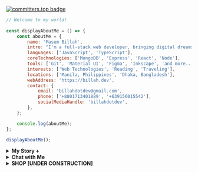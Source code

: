 [![committers.top badge](https://user-badge.committers.top/bangladesh/billahdotdev.svg)](https://user-badge.committers.top/bangladesh/Billahdotdev)             
                                                                                      
```javascript                                                                                  
// Welcome to my world!                                       
                                                                        
const displayAboutMe = () => {
    const aboutMe = {
        name: 'Masum Billah',
        intro: "I'm a full-stack web developer, bringing digital dreams to life.",
        languages: ['JavaScript', 'TypeScript'],
        coreTechnologies: ['MongoDB', 'Express', 'React', 'Node'],
        tools: ['Git', 'Material UI', 'Figma', 'Inkscape', 'and more...'],
        interests: ['Web Technologies', 'Reading', 'Traveling'],
        locations: ['Manila, Philippines', 'Dhaka, Bangladesh'],
        webAddress: 'https://billah.dev',
        contact: {
            email: 'billahdotdev@gmail.com',
            phone: ['+8801713401889', '+639156015542'],
            socialMediaHandle: 'billahdotdev',
        },
    };

    console.log(aboutMe);
};

displayAboutMe();

```
     

<details> 
<summary><strong>My Story &#43;</strong></summary>                                      
  
<pre>
🙂 My Story:      
I am passionate about JavaScript and web technologies. Before the pandemic, I was just a struggling entrepreneur in the clothing industry.
'GARMENTIK' is a company where I hustled as a rainmaker. My business had its ups and downs, which were stressful, but I was learning 
 something new every day. During the pandemic, I decided to bring my passion into the business. Nowadays, two roles in my real-life game 
 are: Rainmaking for 'GARMENTIK' and 'Web Development Service'.  

👩‍💻 I Speak:
English, Bangla(Native), Taglish, and of course JavaScript!          

🎓 Certification:
I'm a Bangladesh University of Engineering and Technology (BUET) certified full-stack web developer   
on a journey of modern web mastery at the University of Helsinki.    
</pre>
</details>    


<details> 
<summary><strong>Chat with Me</strong></summary>         
 
<pre> 
There are times when you need someone to listen or give some advice. Book a slot to chat - anything from personal to career, 
Web Development, Graphic design, Digital Marketing, T-Shirt Business, and Mental Health.

The slots for December and January are fully booked. Availability for February will be announced in January on my x account.   
<br />
For T-shirt Business inquiries, please fill out the <a href="https://docs.google.com/forms/d/e/1FAIpQLSef8mJz6FOO0TR3hb0upJO89fZXlB3xTG6W1qxsRAFUNTM74A/viewform?embedded=true" width="640" height="1442" frameborder="0" marginheight="0" marginwidth="0">Google Form</a> to receive a quick response. Thank you!
</pre>
</details>   
<details>
<summary><strong>SHOP
  [UNDER CONSTRUCTION]</strong></summary>
 
# <img src="https://images.unsplash.com/photo-1624396963238-df0e48367ff7?w=600&auto=format&fit=crop&q=60&ixlib=rb-4.0.3&ixid=M3wxMjA3fDB8MHxzZWFyY2h8MTR8fGNvdmVyJTIwcGhvdG98ZW58MHx8MHx8fDA%3D" alt="Garmetik Banner" style="width:100%;">

Welcome to **[Garmetik](https://garmentik.com)**, your go-to store for affordable and stylish fashion.
---

## Products 
  
### Classic T-Shirt
<div style="border: 1px solid #ddd; border-radius: 8px; padding: 16px; margin-bottom: 16px;">
  <img src="https://images.unsplash.com/photo-1638109879065-10b4a3bf0360?w=600&auto=format&fit=crop&q=60" alt="Classic T-Shirt" style="width:100%; border-radius: 8px;">
  <h3 style="margin-top: 1000px;">Classic T-Shirt</h3>
  <p><strong>Price:</strong> $15</p>
  <p>A simple, comfortable, and stylish t-shirt for everyday wear.</p>
  <a href="https://wa.me/+8801713401889?text=Hi%20there!%20I'm%20interested%20in%20your%20Classic%20T-Shirt" style="text-decoration:none;">
    <img src="https://img.shields.io/badge/Chat%20on-WhatsApp-brightgreen?style=for-the-badge&logo=whatsapp" alt="WhatsApp Button"> 
  </a>
</div>

---

### Cozy Hoodie
<div style="border: 1px solid #ddd; border-radius: 8px; padding: 16px; margin-bottom: 16px;">
  <img src="https://via.placeholder.com/600x600" alt="Cozy Hoodie" style="width:100%; border-radius: 8px;">
  <h3 style="margin-top: 10px;">Cozy Hoodie</h3>
  <p><strong>Price:</strong> $30</p>
  <p>Perfect for chilly days. Stay warm and stylish!</p>
  <a href="https://wa.me/+8801713401889?text=Hi%20there!%20I'm%20interested%20in%20your%20Cozy%20Hoodie" style="text-decoration:none;">
    <img src="https://img.shields.io/badge/Chat%20on-WhatsApp-brightgreen?style=for-the-badge&logo=whatsapp" alt="WhatsApp Button">
  </a>
</div>
---
